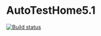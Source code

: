 # AutoTestHome5.1
[![Build status](https://ci.appveyor.com/api/projects/status/9adkxklq41rvvbax?svg=true)](https://ci.appveyor.com/project/brunduk/autotesthome5-1)
